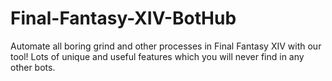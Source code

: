 # Final-Fantasy-XIV-BotHub
Automate all boring grind and other processes in Final Fantasy XIV with our tool! Lots of unique and useful features which you will never find in any other bots.
